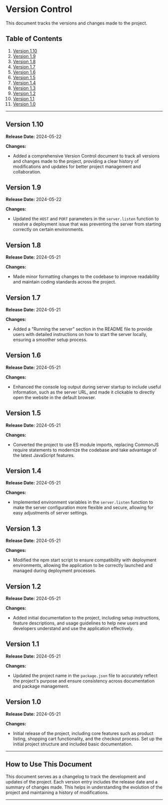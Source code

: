 # Version Control

This document tracks the versions and changes made to the project.

## Table of Contents

1. [Version 1.10](#version-110)
2. [Version 1.9](#version-19)
3. [Version 1.8](#version-18)
4. [Version 1.7](#version-17)
5. [Version 1.6](#version-16)
6. [Version 1.5](#version-15)
7. [Version 1.4](#version-14)
8. [Version 1.3](#version-13)
9. [Version 1.2](#version-12)
10. [Version 1.1](#version-11)
11. [Version 1.0](#version-10)

---

## Version 1.10

**Release Date:** 2024-05-22

**Changes:**

- Added a comprehensive Version Control document to track all versions and changes made to the project, providing a clear history of modifications and updates for better project management and collaboration.

## Version 1.9

**Release Date:** 2024-05-22

**Changes:**

- Updated the `HOST` and `PORT` parameters in the `server.listen` function to resolve a deployment issue that was preventing the server from starting correctly on certain environments.

## Version 1.8

**Release Date:** 2024-05-21

**Changes:**

- Made minor formatting changes to the codebase to improve readability and maintain coding standards across the project.

## Version 1.7

**Release Date:** 2024-05-21

**Changes:**

- Added a "Running the server" section in the README file to provide users with detailed instructions on how to start the server locally, ensuring a smoother setup process.

## Version 1.6

**Release Date:** 2024-05-21

**Changes:**

- Enhanced the console log output during server startup to include useful information, such as the server URL, and made it clickable to directly open the website in the default browser.

## Version 1.5

**Release Date:** 2024-05-21

**Changes:**

- Converted the project to use ES module imports, replacing CommonJS require statements to modernize the codebase and take advantage of the latest JavaScript features.

## Version 1.4

**Release Date:** 2024-05-21

**Changes:**

- Implemented environment variables in the `server.listen` function to make the server configuration more flexible and secure, allowing for easy adjustments of server settings.

## Version 1.3

**Release Date:** 2024-05-21

**Changes:**

- Modified the npm start script to ensure compatibility with deployment environments, allowing the application to be correctly launched and managed during deployment processes.

## Version 1.2

**Release Date:** 2024-05-21

**Changes:**

- Added initial documentation to the project, including setup instructions, feature descriptions, and usage guidelines to help new users and developers understand and use the application effectively.

## Version 1.1

**Release Date:** 2024-05-21

**Changes:**

- Updated the project name in the `package.json` file to accurately reflect the project's purpose and ensure consistency across documentation and package management.

## Version 1.0

**Release Date:** 2024-05-21

**Changes:**

- Initial release of the project, including core features such as product listing, shopping cart functionality, and the checkout process. Set up the initial project structure and included basic documentation.

---

## How to Use This Document

This document serves as a changelog to track the development and updates of the project. Each version entry includes the release date and a summary of changes made. This helps in understanding the evolution of the project and maintaining a history of modifications.

---

